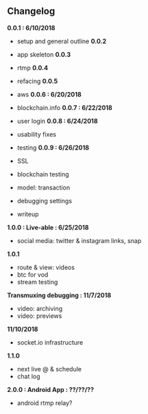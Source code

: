 ## Changelog

**0.0.1 : 6/10/2018**
 - setup and general outline
**0.0.2**
 - app skeleton
**0.0.3**
 - rtmp
**0.0.4**
 - refacing
**0.0.5**
 - aws
**0.0.6 : 6/20/2018**
 - blockchain.info
**0.0.7 : 6/22/2018**
 - user login
**0.0.8 : 6/24/2018**
 - usability fixes
 - testing
**0.0.9 : 6/26/2018**
 - SSL
 - blockchain testing
 - model: transaction

 - debugging settings
 - writeup

**1.0.0 : Live-able : 6/25/2018**
 - social media: twitter & instagram links, snap

**1.0.1**
 - route & view: videos
 - btc for vod
 - stream testing

**Transmuxing debugging : 11/7/2018**
 - video: archiving
 - video: previews

**11/10/2018**
 - socket.io infrastructure
 
**1.1.0**
 - next live @ & schedule
 - chat log


**2.0.0 : Android App : ??/??/??**
 - android rtmp relay?